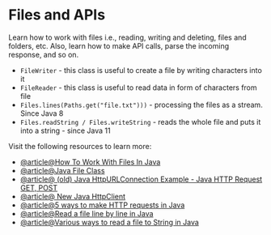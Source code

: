 # Files and APIs

Learn how to work with files i.e., reading, writing and deleting, files and folders, etc. Also, learn how to make API calls, parse the incoming response, and so on.

- `FileWriter` - this class is useful to create a file by writing characters into it
- `FileReader` - this class is useful to read data in form of characters from file
- `Files.lines(Paths.get("file.txt")))` - processing the files as a stream. Since Java 8
- `Files.readString / Files.writeString` - reads the whole file and puts it into a string - since Java 11

Visit the following resources to learn more:

- [@article@How To Work With Files In Java](https://www.marcobehler.com/guides/java-files)
- [@article@Java File Class](https://www.javatpoint.com/java-file-class)
- [@article@ (old) Java HttpURLConnection Example - Java HTTP Request GET, POST](https://www.digitalocean.com/community/tutorials/java-httpurlconnection-example-java-http-request-get-post)
- [@article@ New Java HttpClient](https://www.baeldung.com/java-9-http-client)
- [@article@5 ways to make HTTP requests in Java](https://www.twilio.com/blog/5-ways-to-make-http-requests-in-java)
- [@article@Read a file line by line in Java](https://mkyong.com/java8/java-8-stream-read-a-file-line-by-line/)
- [@article@Various ways to read a file to String in Java](https://howtodoinjava.com/java/io/java-read-file-to-string-examples/)
